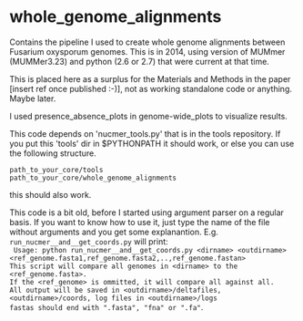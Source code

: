 # whole_genome_alignments

Contains the pipeline I used to create whole genome alignments between Fusarium oxysporum genomes. This is in 2014, using version of MUMmer (MUMMer3.23) and python (2.6 or 2.7) that were current at that time.

This is placed here as a surplus for the Materials and Methods in the paper [insert ref once published :-)], not as working standalone code or anything. Maybe later.

I used presence_absence_plots in genome-wide_plots to visualize results.

This code depends on 'nucmer_tools.py' that is in the tools repository. 
If you put this 'tools' dir in $PYTHONPATH it should work, or else you can use the following structure. 

`path_to_your_core/tools`  
`path_to_your_core/whole_genome_alignments`  
  
this should also work.  
  
This code is a bit old, before I started using argument parser on a regular basis. If you want to know how to use it, just type the name of the file without arguments and you get some explanantion. E.g. `run_nucmer__and__get_coords.py` will print:  
` Usage: python run_nucmer__and__get_coords.py <dirname> <outdirname> <ref_genome.fasta1,ref_genome.fasta2,..,ref_genome.fastan>`    
`This script will compare all genomes in <dirname> to the <ref_genome.fasta>.`  
`If the <ref_genome> is ommitted, it will compare all against all.`  
`All output will be saved in <outdirname>/deltafiles, <outdirname>/coords, log files in <outdirname>/logs`  
`fastas should end with ".fasta", "fna" or ".fa"`. 





